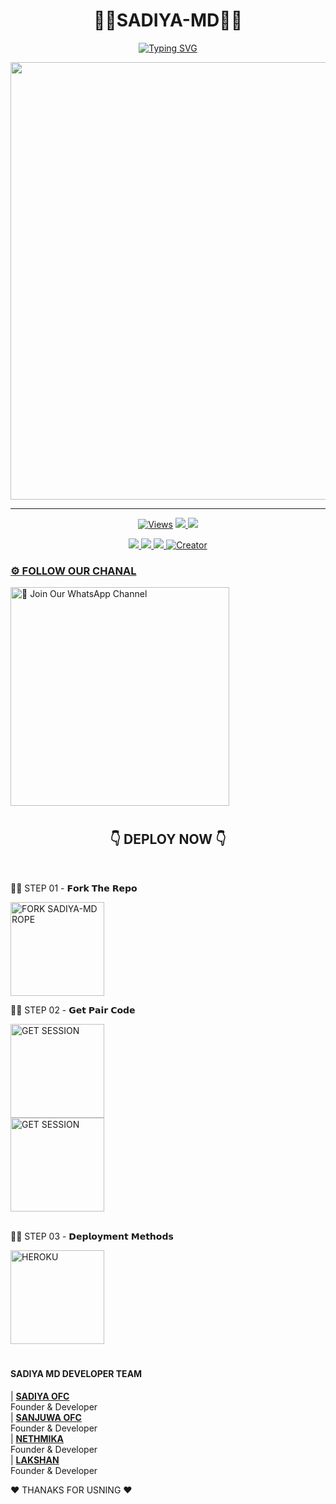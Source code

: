 <h1 align="center">👨‍💻SADIYA-MD👨‍💻</h1>

<p align="center">
<a href="https://git.io/typing-svg"><img src="https://readme-typing-svg.demolab.com?font=Fira+Code&weight=700&size=33&pause=1000&color=5513F7&width=435&lines=SADIYA+MD+WHATSAPP+BOT" alt="Typing SVG" /></a>
</p>
<p align="center">
<a href="https://github.com/Sadiya70">
    <img src="https://telegra.ph/file/d63bcde8746a77e1a10ef.jpg"  width="700px">
</a>
<hr>

<p align="center">
    
  <a href="https://github.com/Sadiya70/SADIYA-MD">
    <img src="https://hits.seeyoufarm.com/api/count/incr/badge.svg?url=https%3A%2F%2Fgithub.com%2FSadiya70%2FSADIYA-MD&count_bg=%2379C83D&title_bg=%23555555&icon=gitpod.svg&icon_color=%23E7E7E7&title=Views&edge_flat=false" alt="Views"/></a>
  
  </a>

  <a href="https://github.com/Sadiya70/SADIYA-MD/fork">
    <img src="https://img.shields.io/github/forks/Sadiya70/SADIYA-MD?label=Fork&style=social">
    
  </a>
  <a href="https://github.com/Sadiya70/SADIYA-MD/stargazers">
    <img src="https://img.shields.io/github/stars/Sadiya70/SADIYA-MD?style=social">
  </a>
</p>

<p align="center">

  <a href="https://github.com/Sadiya70/SADIYA-MD">
    <img src="https://img.shields.io/github/repo-size/Sadiya70/SADIYA-MD?color=purple&label=Repo%20Size&style=plastic">

  </a>
  <a href="https://github.com/Sadiya70/SADIYA-MD">
    <img src="https://img.shields.io/github/license/Sadiya70/SADIYA-MD?color=purple&label=License&style=plastic">

  </a>
  <a href="https://github.com/Sadiya70/SADIYA-MD">
    <img src="https://img.shields.io/github/languages/top/Sadiya70/SADIYA-MD?color=purple&label=Javascript&style=plastic">

  </a>
  <a href="#"><img title="Creator" src="https://img.shields.io/badge/Creator-MR.SADIYA OFC-red.svg?style=for-the-badge&logo=github">
  </p>

 
<h3>⚙️ FOLLOW OUR CHANAL</h3>
</div>
<a href="https://whatsapp.com/channel/0029VagR9a11iUxd0hUsD501"><img src="https://img.shields.io/badge/Join%20Our%20WhatsApp%20Channel-blue" alt="📎 Join Our WhatsApp Channel" width="350"></a>

<br>

#

<div align="center">
 
  <h2>👇 DEPLOY NOW 👇</h2>
</div>

<br>

👨‍💻 STEP 01 - 𝗙𝗼𝗿𝗸 𝗧𝗵𝗲 𝗥𝗲𝗽𝗼

<a href="https://github.com/Sadiya70/SADIYA-MD/fork"><img src="https://img.shields.io/badge/Fork%20Repo-blue" alt="FORK SADIYA-MD ROPE" width="150"></a>
</br>

 👨‍💻 STEP 02 - 𝗚𝗲𝘁 𝗣𝗮𝗶𝗿 𝗖𝗼𝗱𝗲

<a href="https://sadiya-md-pair.koyeb.app/"><img src="https://img.shields.io/badge/PAIR%20CODE%201-blue" alt="GET SESSION" width="150"></a>
<br>
<a href="https://pair-web-public.koyeb.app/"><img src="https://img.shields.io/badge/PAIR%20CODE%202-blue" alt="GET SESSION" width="150"></a>
<br>
<br>

 👨‍💻 STEP 03 - 𝗗𝗲𝗽𝗹𝗼𝘆𝗺𝗲𝗻𝘁 𝗠𝗲𝘁𝗵𝗼𝗱𝘀

<a href="https://dashboard.heroku.com/new?template=https://github.com/Sadiya70/SADIYA-MD"><img src="https://img.shields.io/badge/HEROKU-green" alt="HEROKU" width="150"></a>
<br>
#

<h4>SADIYA MD DEVELOPER TEAM</h4>
</div>

| **[SADIYA OFC](https://github.com/Sadiya70)**</br>Founder & Developer</br>
| **[SANJUWA OFC](https://github.com/Sadiya70)**</br>Founder & Developer</br>
| **[NETHMIKA](https://github.com/Sadiya70)**</br>Founder & Developer</br>
| **[LAKSHAN](https://github.com/Sadiya70)**</br>Founder & Developer</br>


♥️ THANAKS FOR USNING ♥️
